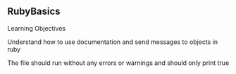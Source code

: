 ## RubyBasics

Learning Objectives

Understand how to use documentation and send messages to objects in ruby

The file should run without any errors or warnings and should only print true
